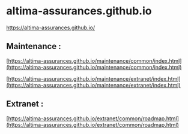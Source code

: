 # altima-assurances.github.io

https://altima-assurances.github.io/

## Maintenance :

[https://altima-assurances.github.io/maintenance/common/index.html](https://altima-assurances.github.io/maintenance/common/index.html)

[https://altima-assurances.github.io/maintenance/extranet/index.html](https://altima-assurances.github.io/maintenance/extranet/index.html)


## Extranet : 

[https://altima-assurances.github.io/extranet/common/roadmap.html](https://altima-assurances.github.io/extranet/common/roadmap.html)
